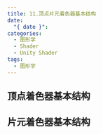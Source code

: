 ```yaml
---
title: 11.顶点片元着色器基本结构
date:
  "{ date }": 
categories:
  - 图形学
  - Shader
  - Unity Shader
tags:
  - 图形学
---
```


## 顶点着色器基本结构






## 片元着色器基本结构 

